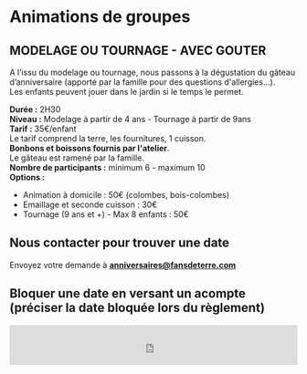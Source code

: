 # Animations de groupes

## MODELAGE OU TOURNAGE - AVEC GOUTER
A l’issu du modelage ou tournage, nous passons à la dégustation du gâteau d’anniversaire (apporté par la famille pour des questions d'allergies...).  
Les enfants peuvent jouer dans le jardin si le temps le permet.  

**Durée :** 2H30  
**Niveau :** Modelage à partir de 4 ans  - Tournage à partir de 9ans  
**Tarif :** 35€/enfant  
Le tarif comprend la terre, les fournitures, 1 cuisson.  
**Bonbons et boissons fournis par l'atelier**.  
Le gâteau est ramené par la famille.  
**Nombre de participants :** minimum 6 - maximum 10  
**Options :**  
- Animation à domicile : 50€ (colombes, bois-colombes)  
- Emaillage et seconde cuisson : 30€  
- Tournage (9 ans et +) - Max 8 enfants : 50€    


## Nous contacter pour trouver une date
Envoyez votre demande à **anniversaires@fansdeterre.com**       


## Bloquer une date en versant un acompte (préciser la date bloquée lors du règlement)
<iframe id="haWidget" allowtransparency="true" src="https://www.helloasso.com/associations/fans-de-terre/evenements/reglement-libre/widget-bouton" style="width: 100%; height: 70px; border: none;"></iframe>  
